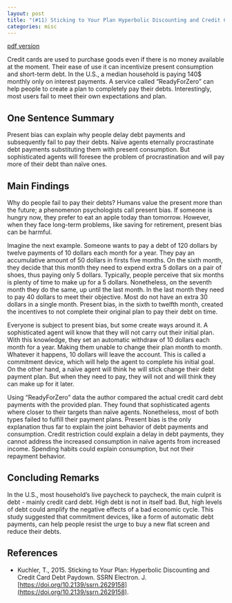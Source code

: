 ```yaml
---
layout: post
title: "(#11) Sticking to Your Plan Hyperbolic Discounting and Credit Card Debt Paydown"
categories: misc
---
```


[pdf version](https://jjgecon.github.io/files/opecon_pdfs/11.pdf)

Credit cards are used to purchase goods even if there is no money available at the moment. Their ease of use it can incentivize present consumption and short-term debt. In the U.S., a median household is paying 140$ monthly only on interest payments. A service called “ReadyForZero” can help people to create a plan to completely pay their debts. Interestingly, most users fail to meet their own expectations and plan.

## One Sentence Summary

Present bias can explain why people delay debt payments and subsequently fail to pay their debts. Naïve agents eternally procrastinate debt payments substituting them with present consumption. But sophisticated agents will foresee the problem of procrastination and will pay more of their debt than naïve ones.

## Main Findings

Why do people fail to pay their debts? Humans value the present more than the future; a phenomenon psychologists call present bias. If someone is hungry now, they prefer to eat an apple today than tomorrow. However, when they face long-term problems, like saving for retirement, present bias can be harmful.

Imagine the next example. Someone wants to pay a debt of 120 dollars by twelve payments of 10 dollars each month for a year. They pay an accumulative amount of 50 dollars in firsts five months. On the sixth month, they decide that this month they need to expend extra 5 dollars on a pair of shoes, thus paying only 5 dollars. Typically, people perceive that six months is plenty of time to make up for a 5 dollars. Nonetheless, on the seventh month they do the same, up until the last month. In the last month they need to pay 40 dollars to meet their objective. Most do not have an extra 30 dollars in a single month. Present bias, in the sixth to twelfth month, created the incentives to not complete their original plan to pay their debt on time.

Everyone is subject to present bias, but some create ways around it. A sophisticated agent will know that they will not carry out their initial plan. With this knowledge, they set an automatic withdraw of 10 dollars each month for a year. Making them unable to change their plan month to month. Whatever it happens, 10 dollars will leave the account. This is called a commitment device, which will help the agent to complete his initial goal. On the other hand, a naïve agent will think he will stick change their debt payment plan. But when they need to pay, they will not and will think they can make up for it later.

Using “ReadyForZero” data the author compared the actual credit card debt payments with the provided plan. They found that sophisticated agents where closer to their targets than naïve agents. Nonetheless, most of both types failed to fulfill their payment plans. Present bias is the only explanation thus far to explain the joint behavior of debt payments and consumption. Credit restriction could explain a delay in debt payments, they cannot address the increased consumption in naïve agents from increased income. Spending habits could explain consumption, but not their repayment behavior.

## Concluding Remarks

In the U.S., most household’s live paycheck to paycheck, the main culprit is debt - mainly credit card debt. High debt is not in itself bad. But, high levels of debt could amplify the negative effects of a bad economic cycle. This study suggested that commitment devices, like a form of automatic debt payments, can help people resist the urge to buy a new flat screen and reduce their debts.

## References

* Kuchler, T., 2015. Sticking to Your Plan: Hyperbolic Discounting and Credit Card Debt Paydown. SSRN Electron. J. [https://doi.org/10.2139/ssrn.2629158](https://doi.org/10.2139/ssrn.2629158).
